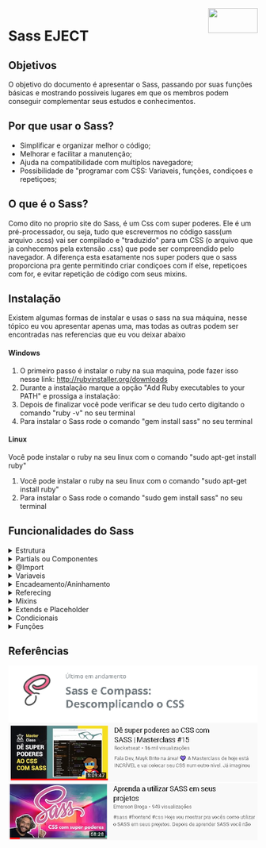 <img src="https://sass-lang.com/assets/img/logos/logo-b6e1ef6e.svg" width="100px" height="50px" align="right">

<h1>Sass EJECT</h1>
<h2>Objetivos</h2>
<p>O objetivo do documento é apresentar o Sass, passando por suas funções básicas e mostrando possiveis lugares em que os membros podem conseguir complementar seus estudos e conhecimentos.</p>
<h2>Por que usar o Sass?</h2>
<ul>
    <li>Simplificar e organizar melhor o código;</li>
    <li>Melhorar e facilitar a manutenção;</li>
    <li>Ajuda na compatibilidade com multiplos navegadore;</li>
    <li>Possibilidade de "programar com CSS: Variaveis, funções, condiçoes e repetiçoes;</li>
</ul>
<h2>O que é o Sass?</h2>
<p>Como dito no proprio site do Sass, é um Css com super poderes. Ele é um pré-processador, ou seja, tudo que escrevermos no código sass(um arquivo .scss) vai ser compilado e "traduzido" para um CSS (o arquivo que ja conhecemos pela extensão .css) que pode ser compreendido pelo navegador. A diferença esta esatamente nos super poders que o sass proporciona pra gente permitindo criar condiçoes com if else, repetiçoes com for, e evitar repetição de código com seus mixins.</p>
<h2>Instalação</h2>
<p>Existem algumas formas de instalar e usas o sass na sua máquina, nesse tópico eu vou apresentar apenas uma, mas todas as outras podem ser encontradas nas referencias que eu vou deixar abaixo</p>
<h4>Windows</h4>
<ol>
    <li>O primeiro passo é instalar o ruby na sua maquina, pode fazer isso nesse link: <a href="http://rubyinstaller.org/downloads">http://rubyinstaller.org/downloads</a></li>
    <li>Durante a instalação marque a opção "Add Ruby executables to your PATH" e prossiga a instalação:</li>
    <li>Depois de finalizar  você pode verificar se deu tudo certo digitando o comando "ruby -v" no seu terminal</li>
    <li>Para instalar o Sass rode o comando "gem install sass" no seu terminal</li>
</ol>
<h4>Linux</h4>
<p>Você pode instalar o ruby na seu linux com o comando "sudo apt-get install ruby"</p>
<ol>
    <li>Você pode instalar o ruby na seu linux com o comando "sudo apt-get install ruby"</li>
    <li>Para instalar o Sass rode o comando "sudo gem install sass" no seu terminal</li>
</ol>
<h2>Funcionalidades do Sass</h2>


<details>
<summary>Estrutura</summary>
    <br>
    <img src="./img/pastas.png" align="right">
    <p> A estrutura conciste em na organização de arquivos e pastas. É comum que em algum momento da nossa aplicação tenhamos um código  CSS enorme, mesmo que aja um esforço constante em evitar isso.Por isso no sass é considerado uma boa pratica separar os arquivos em componentes para facilitar tanto a escrita do código durante o desenvolvimento quanto em manutenções posteriores. Ao final vc vai notar que mesmo com varios arquivos .scss a sua aplicação estará rodando apenas um arquivo CSS.
    <br>
    Podemos ver uma pasta CSS, nela criamos uma pasta chamada components que irá conter cada componente da aplicação. O arquivo main ficará dentro da pasta CSS, ele será o responsavel por receber os componentes e juntar em um unico arquivo. Ao fim vocës vão entender como isso vai acontecer. Lembrando que não é uma convenção, vc pode usar a estrutura que lhe agradar.</p>   
</details>
    
<details>
<summary>Partials ou Componentes</summary>
    <br>
    <p>Os componentes, também conhecidos como partials serão arquivos que não vão ser compilados. Por exemplo, nas nossas aplicações geralmente temos navbar, seção quem somos, parceiros e o footer. Criariamos um arquivo para cada ultilizando a extenção scss (_navbar.scss, _quemSomos.scss, _parceiro.scss e _footer.scss), mas eles não seriam compilados em arquivos css individuais. Esses aquivos serão importados dentro do nosso arquivo principal (main.scss ou style.scss)</p>
</details>

<details>
<summary>@Import</summary>
    <br>
    <p>Como dito no último tópico nó importaremos todos os arquivos para dentro do nosso arquivo principal, e para fazer isso usamos o @import</p>
    <blockquote>
    @import "_navbar";<br>
    @import "_quemSomos";<br>
    @import "_parceiros";<br>
    @import "_footer";
    </blockquote>
    <p>Assim nosso arquivo principal (main.scss ou style.scss) teria a unica responsabilidade de juntar todos os arquivos e compilar em um único CSS também</p>
</details>

<details>
<summary>Variaveis</summary>
    <br>
    <p>O uso de váriaveis ja é possivel no CSS moderno mas também é algo importante de freezar sobre o sass. Essa é uma funcionalidade muito valiosa .</p>
    <code>$nome_da_variavel : Conteúdo</code>
    <p>Podemos por exemplo definir cores, conteúdos de texto e números em variavel. Assim, sempre que quisermos usar aquele contúdo basta chamar a variavel.
    <br>
    A utilidade disso esta na manutenção, pois caso queira modificar o seu valor, so precisa modificar na variavel que ele será modificado em todos os lugares que foi usado</p>
</details>

<details>
<summary>Encadeamento/Aninhamento</summary>
    <br>
    <p>É comum durante o dsenvolvimento nos depararmos com estruturas parecidas com essa:</p>
    <img src="./img/aninhamento_1.png" align="justify">
    <p>E apesar de comum a estrutura tem uma escrita trabalhosa e pouco produtiva, levando ao uso repetitivo do Ctrl+C Ctrl+v. Para resolver isso o sass vem com uma funcionalidade de estrutura de aninhamento, veja o exemplo acima escrito em Sass:</p>
    <img src="./img/aninhamento_2.png" align="justify">
    <p>A segunda estrutura edpois de compilada será igual a primeira, a diferença é que na hora de escrever ela, você não precisou repetir nada.</p>
</details>

<details>
<summary>Referecing</summary>
    <br>
    <p>Vimos acima uma forma fácil e de aninhar estruturas. O referecing veio pra referenciar elemntos dentro dessa estrutura. A estrutura abaixo mostra o hover no CSS, no qual é necessario uma nova estrutura</p>
    <img src="./img/hover_classic.png">
    <p>No sass podemos usar o prefixo &, para referenciar um elemento que veio antes dele.</p>
    <img src="./img/referecing.png">
</details>

<details>
<summary>Mixins</summary>
    <br>
    <p>Os mixins são estruturas que basicamente servem pra guardar um trecho de código para que ele seja ultilizado em outras partes sem a necessidade de escrever ele sempre. Um bom exemplo de código que sempre repetimos é o box shadow, abaixo a estrutura de um mixin do box-shadw</p>
    <img src="./img/box_shadow.png" align="justify">
    <p>Para incluir ele em qualquer ponto do seu código, basta usar a sintaxe abaixo no lugar que quiser</p>
    <img src="./img/include.png" align="justify">
</details>

<details>
<summary>Extends e Placeholder</summary>
    <br>
    <p>Os placeholders surgem com mais uma alternativa para evitar repetição de código. Ele ajuda a criar aquela estrura de virgulas que ja conhecemos do CSS:</p>
    <img src="./img/virgulas.png">
    <p>Apesar dessa estrutura ser considerada uma boa pratica, ela sempre tem que ser feita na mão. O placeholder e o Extend do sass vem pra automatizar a criação delas. Veja abaixo a criação de um placeholder para box-shadow(de novo).</p>
    <img src="./img/placeholder.png" align="justify">
    <p>Para ultilizar ele basta usar o Extend nos elemento que deseja acrescetar o placeholder</p>
    <img src="./img/extend.png">
    <p>Usar isso irá fazeruma estrutura coo a da primeira imagem, e caso queira alterar algo bast altera no código do placeholer</p>
</details>

<details>
<summary>Condicionais</summary>
    <br>
    <p>As condicionais em Sass funciona de forma similar às linguagens de programação mais comuns. Aquele velho if else segue a mesma lógica. Sempre passamos uma condição, se ela for verdadeira o bloco de código daquela estrutura será executado. Caso seja falsa temos a opção de ultilizar o else para passar outro resultado</p>
    <img src="./img/if.png">
    <p>No exemplo acima vemo que inicialmente(linha 1) a variavel "$circle" tem seu valor inicial como false. o If vai verificar se aquela variavel tem valor verdadeiro. caso tenha será executado o código do border-radius.
    <br>
    Perceba que na última linha, ao incluir o mixin o valor da variavel circle (naquele escopo) como true, assim o código do border-radius será executado por ele. 
    </p>
</details>

<details>
<summary>Funções</summary>
    <br>
    <p>Funcçoes são blocos de coódigo que executam determinada função, como é dito em todas as linguagens de programação. No sass não é diferente, podemos criar um certo bloco de código para executar determinada função, e chama-lo quando for necessário. Uma função sempre vai retornar alguma coisa, diferente dos mixins que entrega um trecho de código. Veja o exemplo abaixo:</p>
    <img src="./img/function.png">
</details>

<h2>Referências</h2>
<a href="https://cursos.alura.com.br/course/sass" target="_blank">
    <img src="./img/referencia-1.png" width="631px">
</a>
<a href="https://youtu.be/BaI8dHUthLA" target="_blank">
    <img src="./img/referencia-2.png">
</a>
<a href="https://youtu.be/C8KlabGtE8Y" target="_blank">
    <img src="./img/referencia-3.png">
</a>
